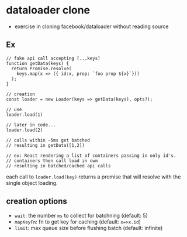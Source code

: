 # dataloader clone

* exercise in cloning facebook/dataloader without reading source

## Ex

```
// fake api call accepting [...keys]
function getData(keys) {
  return Promise.resolve(
    keys.map(x => ({ id:x, prop: `foo prop ${x}`}))
  );
}

// creation
const loader = new Loader(keys => getData(keys), opts?);

// use
loader.load(1)

// later in code...
loader.load(2)

// calls within ~5ms get batched
// resulting in getData([1,2])

// ex: React rendering a list of containers passing in only id's.
// containers then call load in cwm
// resulting in batched/cached api calls
```

each call to `loader.load(key)` returns a promise that will resolve
with the single object loading.

## creation options

* `wait`: the number `ms` to collect for batchning (default: 5)
* `mapKeyFn`: fn to get key for caching (default: `x=>x.id`)
* `limit`: max queue size before flushing batch (default: infinite)